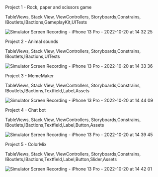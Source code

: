Project 1 - Rock, paper and scissors game

TableViews, Stack View, ViewControllers, Storyboards,Constrains, IBoutlets,IBactions,GameplayKit,UITests

![Simulator Screen Recording - iPhone 13 Pro - 2022-10-20 at 14 32 25](https://user-images.githubusercontent.com/110721351/196898711-67dc7571-f05e-4ad3-bc84-b1ad1e270272.gif)



Project 2 - Animal sounds

TableViews, Stack View, ViewControllers, Storyboards,Constrains, IBoutlets,IBactions,UITests

![Simulator Screen Recording - iPhone 13 Pro - 2022-10-20 at 14 33 36](https://user-images.githubusercontent.com/110721351/196898849-cf12f214-db97-4abb-bb57-f548fd2aeb0e.gif)
                                   


Project 3 - MemeMaker

TableViews, Stack View, ViewControllers, Storyboards,Constrains, IBoutlets,IBactions,Textfield,Label,Assets

![Simulator Screen Recording - iPhone 13 Pro - 2022-10-20 at 14 44 09](https://user-images.githubusercontent.com/110721351/196901047-e64e622f-847c-481b-b5cd-7de8f66808a6.gif)


Project 4 - Chat bot


TableViews, Stack View, ViewControllers, Storyboards,Constrains, IBoutlets,IBactions,Textfield,Label,Button,Assets

![Simulator Screen Recording - iPhone 13 Pro - 2022-10-20 at 14 39 45](https://user-images.githubusercontent.com/110721351/196900741-610cef35-61f8-45fc-b424-1010df20fbb7.gif)



Project 5 - ColorMix


TableViews, Stack View, ViewControllers, Storyboards,Constrains, IBoutlets,IBactions,Textfield,Label,Button,Slider,Assets

![Simulator Screen Recording - iPhone 13 Pro - 2022-10-20 at 14 42 01](https://user-images.githubusercontent.com/110721351/196900780-3f4de5d5-86d4-4558-a0ac-90887891a3b6.gif)


